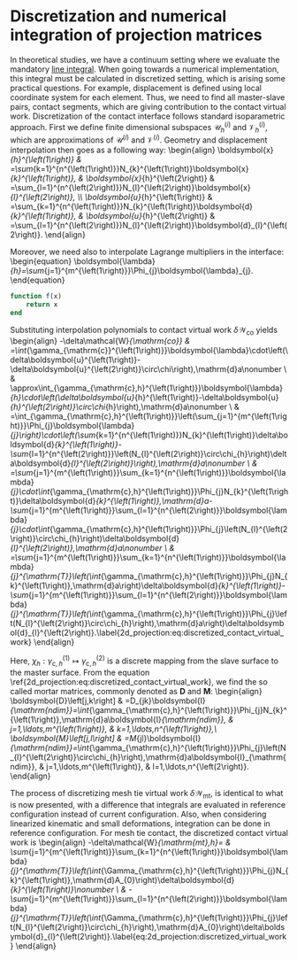 # Discretization and numerical integration of projection matrices

[//]: # (This may be the most platform independent comment, and also 80 chars.)

In theoretical studies, we have a continuum setting where we evaluate the
mandatory [line integral](https://en.wikipedia.org/wiki/Line_integral).
When going towards a numerical implementation, this integral must be
calculated in discretized setting, which is arising some practical questions.
For example, displacement is defined using local coordinate system for each
element. Thus, we need to find all master-slave pairs, contact segments, which 
are giving contribution to the contact virtual work. Discretization of the 
contact interface follows standard isoparametric approach. First we define 
finite dimensional subspaces $\boldsymbol{\mathcal{U}}_{h}^{\left(i\right)}$
and $\boldsymbol{\mathcal{V}}_{h}^{\left(i\right)}$,
which are approximations of $\boldsymbol{\mathcal{U}}^{\left(i\right)}$ and 
$\boldsymbol{\mathcal{V}}^{\left(i\right)}$. Geometry and displacement 
interpolation then goes as a following way:
\begin{align}
\boldsymbol{x}_{h}^{\left(1\right)} &
=\sum_{k=1}^{n^{\left(1\right)}}N_{k}^{\left(1\right)}\boldsymbol{x}_{k}^{\left(1\right)}, & \boldsymbol{x}_{h}^{\left(2\right)} &
=\sum_{l=1}^{n^{\left(2\right)}}N_{l}^{\left(2\right)}\boldsymbol{x}_{l}^{\left(2\right)}, \\\\
\boldsymbol{u}_{h}^{\left(1\right)} &
=\sum_{k=1}^{n^{\left(1\right)}}N_{k}^{\left(1\right)}\boldsymbol{d}_{k}^{\left(1\right)}, & \boldsymbol{u}_{h}^{\left(2\right)} &
=\sum_{l=1}^{n^{\left(2\right)}}N_{l}^{\left(2\right)}\boldsymbol{d}_{l}^{\left(2\right)}.
\end{align}

Moreover, we need also to interpolate Lagrange multipliers in the interface:
\begin{equation}
\boldsymbol{\lambda}_{h}=\sum_{j=1}^{m^{\left(1\right)}}\Phi_{j}\boldsymbol{\lambda}_{j}.
\end{equation}

```julia
function f(x)
    return x
end
```

Substituting interpolation polynomials to contact virtual work $\delta\mathcal{W}_{\mathrm{co}}$
yields
\begin{align}
-\delta\mathcal{W}_{\mathrm{co}} & =\int_{\gamma_{\mathrm{c}}^{\left(1\right)}}\boldsymbol{\lambda}\cdot\left(\delta\boldsymbol{u}^{\left(1\right)}-\delta\boldsymbol{u}^{\left(2\right)}\circ\chi\right)\,\mathrm{d}a\nonumber \\
 & \approx\int_{\gamma_{\mathrm{c},h}^{\left(1\right)}}\boldsymbol{\lambda}_{h}\cdot\left(\delta\boldsymbol{u}_{h}^{\left(1\right)}-\delta\boldsymbol{u}_{h}^{\left(2\right)}\circ\chi_{h}\right)\,\mathrm{d}a\nonumber \\
 & =\int_{\gamma_{\mathrm{c},h}^{\left(1\right)}}\left(\sum_{j=1}^{m^{\left(1\right)}}\Phi_{j}\boldsymbol{\lambda}_{j}\right)\cdot\left(\sum_{k=1}^{n^{\left(1\right)}}N_{k}^{\left(1\right)}\delta\boldsymbol{d}_{k}^{\left(1\right)}-\sum_{l=1}^{n^{\left(2\right)}}\left(N_{l}^{\left(2\right)}\circ\chi_{h}\right)\delta\boldsymbol{d}_{l}^{\left(2\right)}\right)\,\mathrm{d}a\nonumber \\
 & =\sum_{j=1}^{m^{\left(1\right)}}\sum_{k=1}^{n^{\left(1\right)}}\boldsymbol{\lambda}_{j}\cdot\int_{\gamma_{\mathrm{c},h}^{\left(1\right)}}\Phi_{j}N_{k}^{\left(1\right)}\delta\boldsymbol{d}_{k}^{\left(1\right)}\,\mathrm{d}a-\sum_{j=1}^{m^{\left(1\right)}}\sum_{l=1}^{n^{\left(2\right)}}\boldsymbol{\lambda}_{j}\cdot\int_{\gamma_{\mathrm{c},h}^{\left(1\right)}}\Phi_{j}\left(N_{l}^{\left(2\right)}\circ\chi_{h}\right)\delta\boldsymbol{d}_{l}^{\left(2\right)}\,\mathrm{d}a\nonumber \\
 & =\sum_{j=1}^{m^{\left(1\right)}}\sum_{k=1}^{n^{\left(1\right)}}\boldsymbol{\lambda}_{j}^{\mathrm{T}}\left(\int_{\gamma_{\mathrm{c},h}^{\left(1\right)}}\Phi_{j}N_{k}^{\left(1\right)}\,\mathrm{d}a\right)\delta\boldsymbol{d}_{k}^{\left(1\right)}-\sum_{j=1}^{m^{\left(1\right)}}\sum_{l=1}^{n^{\left(2\right)}}\boldsymbol{\lambda}_{j}^{\mathrm{T}}\left(\int_{\gamma_{\mathrm{c},h}^{\left(1\right)}}\Phi_{j}\left(N_{l}^{\left(2\right)}\circ\chi_{h}\right)\,\mathrm{d}a\right)\delta\boldsymbol{d}_{l}^{\left(2\right)}.\label{2d_projection:eq:discretized_contact_virtual_work}
\end{align}

Here, $\chi_{h}:\gamma_{\mathrm{c},h}^{\left(1\right)}\mapsto\gamma_{\mathrm{c},h}^{\left(2\right)}$
is a discrete mapping from the slave surface to the master surface.
From the equation \ref{2d_projection:eq:discretized_contact_virtual_work},
we find the so called mortar matrices, commonly denoted as $\boldsymbol{D}$
and $\boldsymbol{M}$:
\begin{align}
\boldsymbol{D}\left[j,k\right] & =D_{jk}\boldsymbol{I}_{\mathrm{ndim}}=\int_{\gamma_{\mathrm{c},h}^{\left(1\right)}}\Phi_{j}N_{k}^{\left(1\right)}\,\mathrm{d}a\boldsymbol{I}_{\mathrm{ndim}}, & j=1,\ldots,m^{\left(1\right)}, & k=1,\ldots,n^{\left(1\right)},\\
\boldsymbol{M}\left[j,l\right] & =M_{jl}\boldsymbol{I}_{\mathrm{ndim}}=\int_{\gamma_{\mathrm{c},h}^{\left(1\right)}}\Phi_{j}\left(N_{l}^{\left(2\right)}\circ\chi_{h}\right)\,\mathrm{d}a\boldsymbol{I}_{\mathrm{ndim}}, & j=1,\ldots,m^{\left(1\right)}, & l=1,\ldots,n^{\left(2\right)}.
\end{align}

The process of discretizing mesh tie virtual work 
$\delta\mathcal{W}_{\mathrm{mt}}$,
is identical to what is now presented, with a difference that integrals
are evaluated in reference configuration instead of current configuration.
Also, when considering linearized kinematic and small deformations,
integration can be done in reference configuration. For mesh tie contact,
the discretized contact virtual work is
\begin{align}
-\delta\mathcal{W}_{\mathrm{mt},h}= & \sum_{j=1}^{m^{\left(1\right)}}\sum_{k=1}^{n^{\left(1\right)}}\boldsymbol{\lambda}_{j}^{\mathrm{T}}\left(\int_{\Gamma_{\mathrm{c},h}^{\left(1\right)}}\Phi_{j}N_{k}^{\left(1\right)}\,\mathrm{d}A_{0}\right)\delta\boldsymbol{d}_{k}^{\left(1\right)}\nonumber \\
 & -\sum_{j=1}^{m^{\left(1\right)}}\sum_{l=1}^{n^{\left(2\right)}}\boldsymbol{\lambda}_{j}^{\mathrm{T}}\left(\int_{\Gamma_{\mathrm{c},h}^{\left(1\right)}}\Phi_{j}\left(N_{l}^{\left(2\right)}\circ\chi_{h}\right)\,\mathrm{d}A_{0}\right)\delta\boldsymbol{d}_{l}^{\left(2\right)}.\label{eq:2d_projection:discretized_virtual_work}
\end{align}